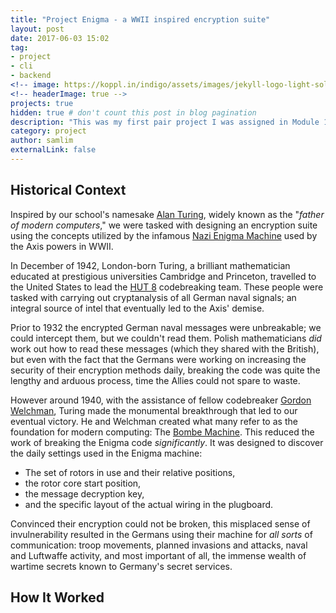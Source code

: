 ```yaml
---
title: "Project Enigma - a WWII inspired encryption suite"
layout: post
date: 2017-06-03 15:02
tag:
- project
- cli
- backend
<!-- image: https://koppl.in/indigo/assets/images/jekyll-logo-light-solid.png -->
<!-- headerImage: true -->
projects: true
hidden: true # don't count this post in blog pagination
description: "This was my first pair project I was assigned in Module 1 of Turing"
category: project
author: samlim
externalLink: false
---
```


## Historical Context
Inspired by our school's namesake [Alan Turing](https://en.wikipedia.org/wiki/Alan_Turing), widely known as the "_father of modern computers_," we were tasked with designing an encryption suite using the concepts utilized by the infamous [Nazi Enigma Machine](https://en.wikipedia.org/wiki/Enigma_machine) used by the Axis powers in WWII.

In December of 1942, London-born Turing, a brilliant mathematician educated at prestigious universities Cambridge and Princeton, travelled to the United States to lead the [HUT 8](https://en.wikipedia.org/wiki/Hut_8) codebreaking team. These people were tasked with carrying out cryptanalysis of all German naval signals; an integral source of intel that eventually led to the Axis' demise.

Prior to 1932 the encrypted German naval messages were unbreakable; we could intercept them, but we couldn't read them. Polish mathematicians _did_ work out how to read these messages (which they shared with the British), but even with the fact that the Germans were working on increasing the security of their encryption methods daily, breaking the code was quite the lengthy and arduous process, time the Allies could not spare to waste.

However around 1940, with the assistance of fellow codebreaker [Gordon Welchman](https://en.wikipedia.org/wiki/Gordon_Welchman), Turing made the monumental breakthrough that led to our eventual victory. He and Welchman created what many refer to as the foundation for modern computing: The [Bombe Machine](https://en.wikipedia.org/wiki/Bombe). This reduced the work of breaking the Enigma code _significantly_. It was designed to discover the daily settings used in the Enigma machine:

- The set of rotors in use and their relative positions,
- the rotor core start position,
- the message decryption key,
- and the specific layout of the actual wiring in the plugboard.

Convinced their encryption could not be broken, this misplaced sense of invulnerability resulted in the Germans using their machine for _all sorts_ of communication: troop movements, planned invasions and attacks, naval and Luftwaffe activity, and most important of all, the immense wealth of wartime secrets known to Germany's secret services.

## How It Worked
